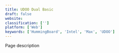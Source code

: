```yaml
---
title: UDOO Dual Basic
draft: false 
website: 
classification: ['']
platform: ['Web']
keywords: ['HummingBoard', 'Intel', 'Max', 'UDOO']
---
```

Page description